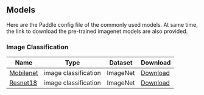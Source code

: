 ## Models

Here are the Paddle config file of the commonly used models. At same time, the link to download the pre-trained imagenet models are also provided.


### Image Classification

| Name | Type | Dataset | Download |
|------|------|---------|-------------|
| [Mobilenet]() | image classification | ImageNet |[Download](https://pan.baidu.com/s/1slK3wlB)|
| [Resnet18]() | image classification | ImageNet |[Download](https://pan.baidu.com/s/1gf7rd0v)|
